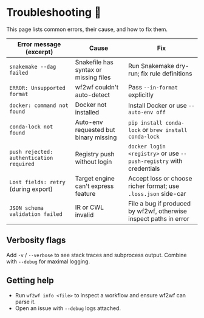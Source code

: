 # Troubleshooting 🐞

This page lists common errors, their cause, and how to fix them.

| Error message (excerpt) | Cause | Fix |
|-------------------------|-------|------|
| `snakemake --dag failed` | Snakefile has syntax or missing files | Run Snakemake dry-run; fix rule definitions |
| `ERROR: Unsupported format` | wf2wf couldn't auto-detect | Pass `--in-format` explicitly |
| `docker: command not found` | Docker not installed | Install Docker or use `--auto-env off` |
| `conda-lock not found` | Auto-env requested but binary missing | `pip install conda-lock` or `brew install conda-lock` |
| `push rejected: authentication required` | Registry push without login | `docker login <registry>` or use `--push-registry` with credentials |
| `Lost fields: retry` (during export) | Target engine can't express feature | Accept loss or choose richer format; use `.loss.json` side-car |
| `JSON schema validation failed` | IR or CWL invalid | File a bug if produced by wf2wf, otherwise inspect paths in error |

## Verbosity flags
Add `-v` / `--verbose` to see stack traces and subprocess output. Combine with `--debug` for maximal logging.

## Getting help
* Run `wf2wf info <file>` to inspect a workflow and ensure wf2wf can parse it.
* Open an issue with `--debug` logs attached. 